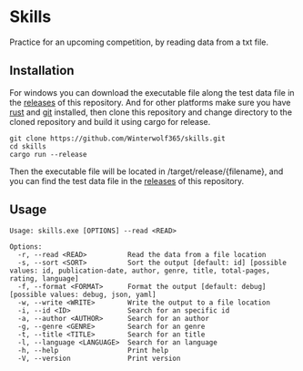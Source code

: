# **Skills**
Practice for an upcoming competition, by reading data from a txt file.

## Installation
For windows you can download the executable file along the test data file in the [releases](https://github.com/Winterwolf365/skills/releases) of this repository.
And for other platforms make sure you have [rust](https://rustup.rs) and [git](https://git-scm.com/downloads) installed, 
then clone this repository and change directory to the cloned repository and build it using cargo for release.
```
git clone https://github.com/Winterwolf365/skills.git
cd skills
cargo run --release
```
Then the executable file will be located in /target/release/{filename}, and you can find the test data file in the [releases](https://github.com/Winterwolf365/skills/releases) of this repository.

## Usage
```
Usage: skills.exe [OPTIONS] --read <READ>

Options:
  -r, --read <READ>          Read the data from a file location
  -s, --sort <SORT>          Sort the output [default: id] [possible values: id, publication-date, author, genre, title, total-pages, rating, language]
  -f, --format <FORMAT>      Format the output [default: debug] [possible values: debug, json, yaml]
  -w, --write <WRITE>        Write the output to a file location
  -i, --id <ID>              Search for an specific id
  -a, --author <AUTHOR>      Search for an author
  -g, --genre <GENRE>        Search for an genre
  -t, --title <TITLE>        Search for an title
  -l, --language <LANGUAGE>  Search for an language
  -h, --help                 Print help
  -V, --version              Print version
```
